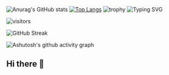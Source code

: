 
![Anurag's GitHub stats](https://github-readme-stats.vercel.app/api?username=anuraghazra&show_icons=true&theme=radical)
[![Top Langs](https://github-readme-stats.vercel.app/api/top-langs/?username=chuhanlin)](https://github.com/anuraghazra/github-readme-stats)
![trophy](https://github-profile-trophy.vercel.app/?username=chuhanlin)
![Typing SVG](https://readme-typing-svg.demolab.com/?lines=探寻未知+无限可能+人间值得+未来可期)

![visitors](https://visitor-badge.glitch.me/badge?page_id=chuhanlin&left_color=green&right_color=red)

![GitHub Streak](https://streak-stats.demolab.com/?user=chuhanlin)

![Ashutosh's github activity graph](https://github-readme-activity-graph.vercel.app/graph?username=chuhanlin)






## Hi there 👋

<!--
chuhanlin/chuhanlin** is a ✨ _special_ ✨ repository because its `README.md` (this file) appears on your GitHub profile.

Here are some ideas to get you started:

- 🔭 I’m currently working on ...
- 🌱 I’m currently learning ...
- 👯 I’m looking to collaborate on ...
- 🤔 I’m looking for help with ...
- 💬 Ask me about ...
- 📫 How to reach me: ...
- 😄 Pronouns: ...
- ⚡ Fun fact: ...
-->
